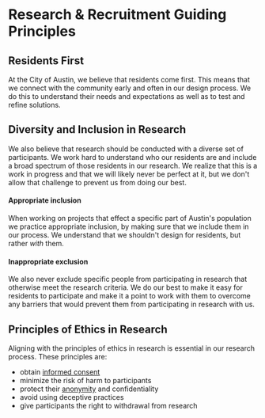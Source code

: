 # Research & Recruitment Guiding Principles

## Residents First

At the City of Austin, we believe that residents come first. This means that we connect with the community early and often in our design process. We do this to understand their needs and expectations as well as to test and refine solutions.

## Diversity and Inclusion in Research

We also believe that research should be conducted with a diverse set of participants. We work hard to understand who our residents are and include a broad spectrum of those residents in our research. We realize that this is a work in progress and that we will likely never be perfect at it, but we don't allow that challenge to prevent us from doing our best.

#### **Appropriate inclusion**

When working on projects that effect a specific part of Austin's population we practice appropriate inclusion, by making sure that we include them in our process. We understand that we shouldn't design for residents, but rather _with_ them.

#### **Inappropriate exclusion**

We also never exclude specific people from participating in research that otherwise meet the research criteria. We do our best to make it easy for residents to participate and make it a point to work with them to overcome any barriers that would prevent them from participating in research with us.

## Principles of Ethics in Research

Aligning with the principles of ethics in research is essential in our research process. These principles are:

* obtain [informed consent](../research-planning-draft/compensation-guidelines/participant-consent.md)
* minimize the risk of harm to participants
* protect their [anonymity](anonymity-standards.md) and confidentiality
* avoid using deceptive practices
* give participants the right to withdrawal from research
